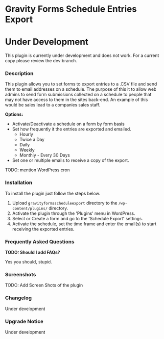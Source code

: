 Gravity Forms Schedule Entries Export
================

# Under Development
This plugin is currently under development and does not work. For a current copy please review the dev branch.

### Description

This plugin allows you to set forms to export entries to a .CSV file and send them to email addresses on a schedule. The purpose of this it to allow web admins to send form submissions collected on a schedule to people that may not have access to them in the sites back-end. An example of this would be sales lead to a companies sales staff.

**Options:**

* Activate/Deactivate a schedule on a form by form basis
* Set how frequently it the entries are exported and emailed.
	* Hourly
	* Twice a Day
	* Daily
	* Weekly
	* Monthly - Every 30 Days
* Set one or multiple emails to receive a copy of the export.

TODO: mention WordPress cron

### Installation

To install the plugin just follow the steps below.

1. Upload `gravityformsscheduleexport` directory to the `/wp-content/plugins/` directory.
2. Activate the plugin through the 'Plugins' menu in WordPress.
3. Select or Create a form and go to the 'Schedule Export' settings.
4. Activate the schedule, set the time frame and enter the email(s) to start receiving the exported entries.

### Frequently Asked Questions

**TODO: Should I add FAQs?**

Yes you should, stupid.

### Screenshots

TODO: Add Screen Shots of the plugin

### Changelog

Under development

### Upgrade Notice

Under development
